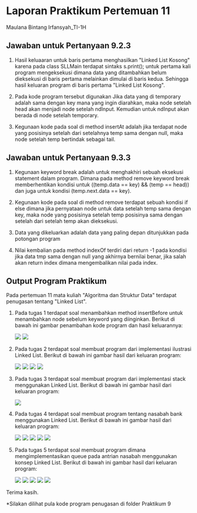 # Laporan Praktikum Pertemuan 11
Maulana Bintang Irfansyah_TI-1H
## Jawaban untuk Pertanyaan 9.2.3

1. Hasil keluaaran untuk baris pertama menghasilkan "Linked List Kosong" karena pada class SLLMain terdapat sintaks s.print(); untuk pertama kali program mengeksekusi dimana data yang ditambahkan belum dieksekusi di baris pertama melainkan dimulai di baris kedua. Sehingga hasil keluaran program di baris pertama "Linked List Kosong".

2. Pada kode program tersebut digunakan Jika data yang di temporary adalah sama dengan key mana yang ingin diarahkan, maka node setelah head akan menjadi node setelah ndInput. Kemudian untuk ndInput akan berada di node setelah temporary.

3. Kegunaan kode pada soal di method insertAt adalah jika terdapat node yang posisinya setelah dari setelahnya temp sama dengan null, maka node setelah temp bertindak sebagai tail.

## Jawaban untuk Pertanyaan 9.3.3

1. Kegunaan keyword break adalah untuk menghakhiri sebuah eksekusi statement dalam program. Dimana pada method remove keyword break memberhentikan kondisi untuk ((temp.data == key) && (temp == head)) dan juga untuk kondisi (temp.next.data == key).

2. Kegunaan kode pada soal di method remove terdapat sebuah kondisi if else dimana jika pernyataan node untuk data setelah temp sama dengan key, maka node yang posisinya setelah temp posisinya sama dengan setelah dari setelah temp akan dieksekusi.

3. Data yang dikeluarkan adalah data yang paling depan ditunjukkan pada potongan program

4. Nilai kembalian pada method indexOf terdiri dari return -1 pada kondisi jika data tmp sama dengan null yang akhirnya bernilai benar, jika salah akan return index dimana mengembalikan nilai pada index.

## Output Program Praktikum
Pada pertemuan 11 mata kuliah "Algoritma dan Struktur Data" terdapat penugasan tentang "Linked List".

1. Pada tugas 1 terdapat soal menambahkan method insertBefore untuk menambahkan node sebelum keyword yang diinginkan. Berikut di bawah ini gambar penambahan kode program dan hasil keluarannya:

    <img src="pertama.JPG">

    <img src="pertamaKedua.JPG">

2. Pada tugas 2 terdapat soal membuat program dari implementasi ilustrasi Linked List. Berikut di bawah ini gambar hasil dari keluaran program:

    <img src="1.JPG">

    <img src="1.1.JPG">

    <img src="1.2.JPG">

    <img src="1.3.JPG">

3. Pada tugas 3 terdapat soal membuat program dari implementasi stack menggunakan Linked List. Berikut di bawah ini gambar hasil dari keluaran program:

    <img src="3.JPG">

4. Pada tugas 4 terdapat soal membuat program tentang nasabah bank menggunakan Linked List. Berikut di bawah ini gambar hasil dari keluaran program:

    <img src="asd1.JPG">

    <img src="asd2.JPG">

    <img src="asd3.JPG">

    <img src="asd4.JPG">

    <img src="asd5.JPG">

5. Pada tugas 5 terdapat soal membuat program dimana mengimplementasikan queue pada antrian nasabah menggunakan konsep Linked List. Berikut di bawah ini gambar hasil dari keluaran program:

    <img src="asd11.JPG">

    <img src="asd22.JPG">

    <img src="asd33.JPG">

    <img src="asd44.JPG">

    <img src="asd55.JPG">

Terima kasih.
    
 *Silakan dilihat pula kode program penugasan di folder Praktikum 9
